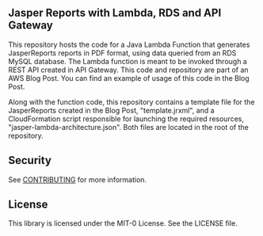 ## Jasper Reports with Lambda, RDS and API Gateway

This repository hosts the code for a Java Lambda Function that generates JasperReports reports in PDF format, using data queried from an RDS MySQL database.
The Lambda function is meant to be invoked through a REST API created in API Gateway. This code and repository are part of an AWS Blog Post. You can find an example
of usage of this code in the Blog Post.

Along with the function code, this repository contains a template file for the JasperReports created in the Blog Post, "template.jrxml", and a CloudFormation script
responsible for launching the required resources, "jasper-lambda-architecture.json". Both files are located in the root of the repository.

## Security

See [CONTRIBUTING](CONTRIBUTING.md#security-issue-notifications) for more information.

## License

This library is licensed under the MIT-0 License. See the LICENSE file.

